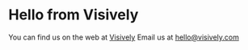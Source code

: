 # Hello from Visively
You can find us on the web at [Visively](https://www.visively.com)
Email us at <hello@visively.com>
